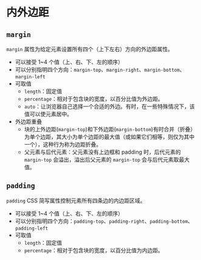 # 内外边距
## `margin`
`margin` 属性为给定元素设置所有四个（上下左右）方向的外边距属性。

- 可以接受 1~4 个值（上、右、下、左的顺序）
- 可以分别指明四个方向：`margin-top`、`margin-right`、`margin-bottom`、`margin-left`
- 可取值
    - `length`：固定值
    - `percentage`：相对于包含块的宽度，以百分比值为外边距。
    - `auto`：让浏览器自己选择一个合适的外边。有时，在一些特殊情况下，该值可以使元素居中。
- 外边距重叠
    - 块的上外边距(`margin-top`)和下外边距(`margin-bottom`)有时合并（折叠）为单个边距，其大小为单个边距的最大值（或如果它们相等，则仅为其中一个），这种行为称为边距折叠。
    - 父元素与后代元素：父元素没有上边框和 padding 时，后代元素的 `margin-top` 会溢出，溢出后父元素的 `margin-top` 会与后代元素取最大值。
## `padding`
`padding` CSS 简写属性控制元素所有四条边的内边距区域。

- 可以接受 1~4 个值（上、右、下、左的顺序）
- 可以分别指明四个方向：`padding-top`、`padding-right`、`padding-bottom`、`padding-left`
- 可取值
    - `length`：固定值
    - `percentage`：相对于包含块的宽度，以百分比值为内边距。


